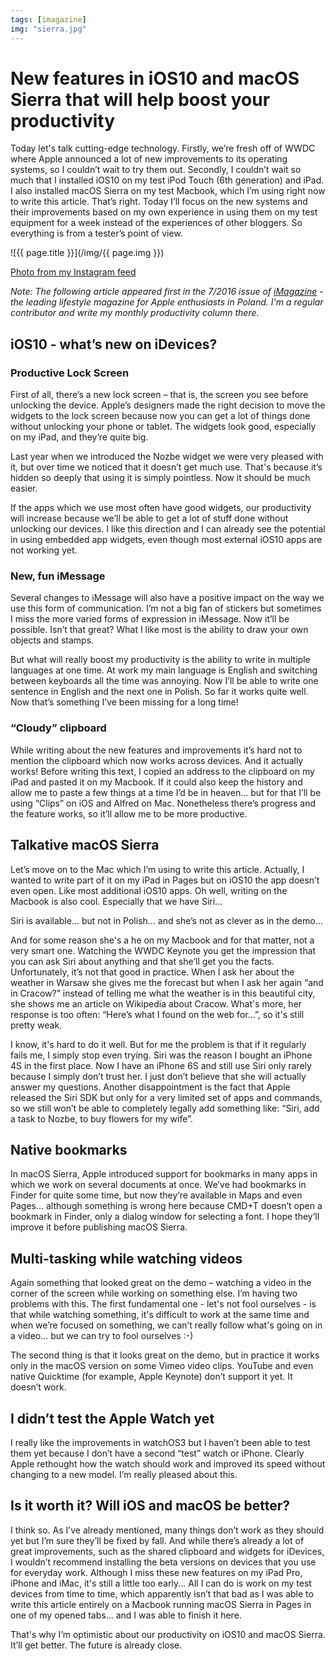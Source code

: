 ```yaml
---
tags: [imagazine]
img: "sierra.jpg"
---
```


# New features in iOS10 and macOS Sierra that will help boost your productivity

Today let's talk cutting-edge technology. Firstly, we’re fresh off of WWDC where Apple announced a lot of new improvements to its operating systems, so I couldn’t wait to try them out. Secondly, I couldn’t wait so much that I installed iOS10 on my test iPod Touch (6th generation) and iPad. I also installed macOS Sierra on my test Macbook, which I’m using right now to write this article. That’s right. Today I’ll focus on the new systems and their improvements based on my own experience in using them on my test equipment for a week instead of the experiences of other bloggers. So everything is from a tester’s point of view.

<!--More-->

![{{ page.title }}](/img/{{ page.img }})

[Photo from my Instagram feed][i]

*Note: The following article appeared first in the 7/2016 issue of [iMagazine](/pl/ios10/) - the leading lifestyle magazine for Apple enthusiasts in Poland. I'm a regular contributor and write my monthly productivity column there.*

## iOS10 - what’s new on iDevices?

### Productive Lock Screen

First of all, there’s a new lock screen – that is, the screen you see before unlocking the device. Apple’s designers made the right decision to move the widgets to the lock screen because now you can get a lot of things done without unlocking your phone or tablet. The widgets look good, especially on my iPad, and they’re quite big.

Last year when we introduced the Nozbe widget we were very pleased with it, but over time we noticed that it doesn’t get much use. That's because it’s hidden so deeply that using it is simply pointless. Now it should be much easier.

If the apps which we use most often have good widgets, our productivity will increase because we’ll be able to get a lot of stuff done without unlocking our devices. I like this direction and I can already see the potential in using embedded app widgets, even though most external iOS10 apps are not working yet.

### New, fun iMessage

Several changes to iMessage will also have a positive impact on the way we use this form of communication. I’m not a big fan of stickers but sometimes I miss the more varied forms of expression in iMessage. Now it’ll be possible. Isn’t that great? What I like most is the ability to draw your own objects and stamps.

But what will really boost my productivity is the ability to write in multiple languages at one time. At work my main language is English and switching between keyboards all the time was annoying. Now I’ll be able to write one sentence in English and the next one in Polish. So far it works quite well. Now that’s something I’ve been missing for a long time!

### “Cloudy” clipboard

While writing about the new features and improvements it’s hard not to mention the clipboard which now works across devices. And it actually works! Before writing this text, I copied an address to the clipboard on my iPad and pasted it on my Macbook. If it could also keep the history and allow me to paste a few things at a time I’d be in heaven... but for that I’ll be using “Clips” on iOS and Alfred on Mac. Nonetheless there’s progress and the feature works, so it’ll allow me to be more productive. 

## Talkative macOS Sierra

Let’s move on to the Mac which I’m using to write this article. Actually, I wanted to write part of it on my iPad in Pages but on iOS10 the app doesn’t even open. Like most additional iOS10 apps. Oh well, writing on the Macbook is also cool. Especially that we have Siri...

Siri is available… but not in Polish... and she’s not as clever as in the demo…

And for some reason she's a he on my Macbook and for that matter, not a very smart one. Watching the WWDC Keynote you get the impression that you can ask Siri about anything and that she’ll get you the facts. Unfortunately, it’s not that good in practice. When I ask her about the weather in Warsaw she gives me the forecast but when I ask her again “and in Cracow?” instead of telling me what the weather is in this beautiful city, she shows me an article on Wikipedia about Cracow. What's more, her response is too often: “Here’s what I found on the web for...”, so it's still pretty weak. 

I know, it's hard to do it well. But for me the problem is that if it regularly fails me, I simply stop even trying. Siri was the reason I bought an iPhone 4S in the first place. Now I have an iPhone 6S and still use Siri only rarely because I simply don’t trust her. I just don’t believe that she will actually answer my questions. Another disappointment is the fact that Apple released the Siri SDK but only for a very limited set of apps and commands, so we still won’t be able to completely legally add something like: “Siri, add a task to Nozbe, to buy flowers for my wife”.

## Native bookmarks

In macOS Sierra, Apple introduced support for bookmarks in many apps in which we work on several documents at once. We’ve had bookmarks in Finder for quite some time, but now they’re available in Maps and even Pages... although something is wrong here because CMD+T doesn’t open a bookmark in Finder, only a dialog window for selecting a font. I hope they’ll improve it before publishing macOS Sierra.

## Multi-tasking while watching videos

Again something that looked great on the demo – watching a video in the corner of the screen while working on something else. I’m having two problems with this. The first fundamental one - let's not fool ourselves - is that while watching something, it's difficult to work at the same time and when we’re focused on something, we can’t really follow what's going on in a video... but we can try to fool ourselves :-) 

The second thing is that it looks great on the demo, but in practice it works only in the macOS version on some Vimeo video clips. YouTube and even native Quicktime (for example, Apple Keynote) don’t support it yet. It doesn’t work.

## I didn’t test the Apple Watch yet

I really like the improvements in watchOS3 but I haven’t been able to test them yet because I don’t have a second “test” watch or iPhone. Clearly Apple rethought how the watch should work and improved its speed without changing to a new model. I’m really pleased about this.

## Is it worth it? Will iOS and macOS be better?

I think so. As I’ve already mentioned, many things don’t work as they should yet but I’m sure they’ll be fixed by fall. And while there’s already a lot of great improvements, such as the shared clipboard and widgets for iDevices, I wouldn’t recommend installing the beta versions on devices that you use for everyday work. Although I miss these new features on my iPad Pro, iPhone and iMac, it's still a little too early... All I can do is work on my test devices from time to time, which apparently isn’t that bad as I was able to write this article entirely on a Macbook running macOS Sierra in Pages in one of my opened tabs... and I was able to finish it here.

That's why I’m optimistic about our productivity on iOS10 and macOS Sierra. It’ll get better. The future is already close.

[i]: https://www.instagram.com/p/BG_bof3p_cd/?taken-by=michaelsliwinski
[iMagazine]: http://iMagazine.pl
[n]: https://michael.gratis/nozbe
[ipad]: /ipad/
[prod]: /productivity